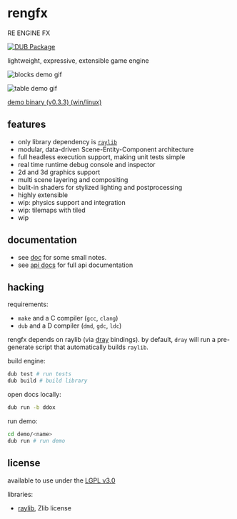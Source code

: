 # rengfx

RE ENGINE FX

[![DUB Package](https://img.shields.io/dub/v/reng.svg)](https://code.dlang.org/packages/reng)

lightweight, expressive, extensible game engine 

![blocks demo gif](https://raw.githubusercontent.com/wiki/xdrie/rengfx/img/rec-2020-07-30_17.17.12.gif)

![table demo gif](https://raw.githubusercontent.com/wiki/xdrie/rengfx/img/rengfx_fox.gif)

[demo binary (v0.3.3) (win/linux)](https://github.com/xdrie/rengfx/releases/tag/v0.3.3)

## features

+ only library dependency is [`raylib`](https://github.com/xdrie/raylib)
+ modular, data-driven Scene-Entity-Component architecture
+ full headless execution support, making unit tests simple
+ real time runtime debug console and inspector
+ 2d and 3d graphics support
+ multi scene layering and compositing
+ bulit-in shaders for stylized lighting and postprocessing
+ highly extensible
+ wip: physics support and integration
+ wip: tilemaps with tiled
+ wip

## documentation
+ see [doc](doc/) for some small notes.
+ see [api docs](https://xdrie.github.io/rengfx/) for full api documentation

## hacking

requirements:
+ `make` and a C compiler (`gcc`, `clang`)
+ `dub` and a D compiler (`dmd`, `gdc`, `ldc`)

rengfx depends on raylib (via [dray](https://github.com/xdrie/dray) bindings).
by default, `dray` will run a pre-generate script that automatically builds `raylib`.

build engine:
```sh
dub test # run tests
dub build # build library
```

open docs locally:
```sh
dub run -b ddox
```

run demo:
```sh
cd demo/<name>
dub run # run demo
```

## license

available to use under the [LGPL v3.0](LICENSE)

libraries:
+ [raylib](https://github.com/raysan5/raylib/blob/be7f717a24e72e0bc84389491a063de65c106048/LICENSE), Zlib license
